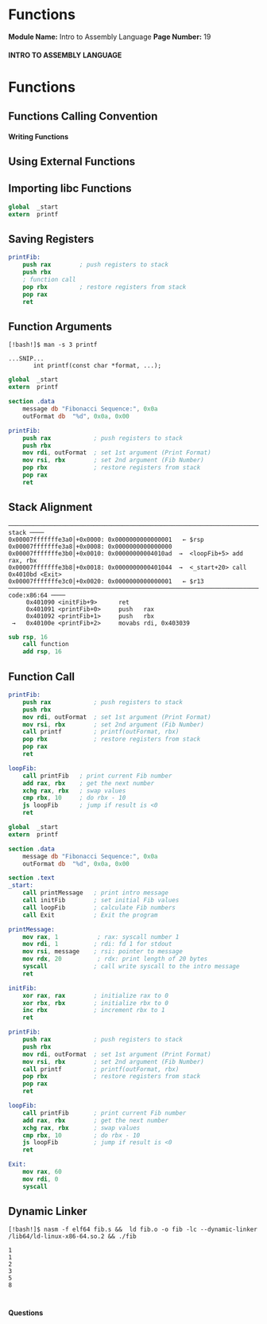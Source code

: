 <!--
 // Platform: Academy
// URL: https://academy.hackthebox.com/module/85/section/902
// Platform Version: V1
// Module ID: 85
// Module Name: Intro to Assembly Language
// Module Difficulty: Medium
// Section ID: 902
// Section Title: Functions
// Page Title: Hack The Box - Academy
// Page Number: 19
-->

# Functions

**Module Name:** Intro to Assembly Language **Page Number:** 19

#### 

#### INTRO TO ASSEMBLY LANGUAGE

# Functions

## Functions Calling Convention

#### Writing Functions

## Using External Functions

## Importing libc Functions

``` nasm
global  _start
extern  printf
```

## Saving Registers

``` nasm
printFib:
    push rax        ; push registers to stack
    push rbx
    ; function call
    pop rbx         ; restore registers from stack
    pop rax
    ret
```

## Function Arguments

``` shell-session
[!bash!]$ man -s 3 printf

...SNIP...
       int printf(const char *format, ...);
```

``` nasm
global  _start
extern  printf

section .data
    message db "Fibonacci Sequence:", 0x0a
    outFormat db  "%d", 0x0a, 0x00
```

``` nasm
printFib:
    push rax            ; push registers to stack
    push rbx
    mov rdi, outFormat  ; set 1st argument (Print Format)
    mov rsi, rbx        ; set 2nd argument (Fib Number)
    pop rbx             ; restore registers from stack
    pop rax
    ret
```

## Stack Alignment

```undefined
───────────────────────────────────────────────────────────────────────────────────────── stack ────
0x00007fffffffe3a0│+0x0000: 0x0000000000000001	 ← $rsp
0x00007fffffffe3a8│+0x0008: 0x0000000000000000
0x00007fffffffe3b0│+0x0010: 0x00000000004010ad  →  <loopFib+5> add rax, rbx
0x00007fffffffe3b8│+0x0018: 0x0000000000401044  →  <_start+20> call 0x4010bd <Exit>
0x00007fffffffe3c0│+0x0020: 0x0000000000000001	 ← $r13
─────────────────────────────────────────────────────────────────────────────────── code:x86:64 ────
     0x401090 <initFib+9>      ret    
     0x401091 <printFib+0>     push   rax
     0x401092 <printFib+1>     push   rbx
 →   0x40100e <printFib+2>     movabs rdi, 0x403039
```

``` nasm
sub rsp, 16
    call function
    add rsp, 16
```

## Function Call

``` nasm
printFib:
    push rax            ; push registers to stack
    push rbx
    mov rdi, outFormat  ; set 1st argument (Print Format)
    mov rsi, rbx        ; set 2nd argument (Fib Number)
    call printf         ; printf(outFormat, rbx)
    pop rbx             ; restore registers from stack
    pop rax
    ret
```

``` nasm
loopFib:
    call printFib   ; print current Fib number
    add rax, rbx    ; get the next number
    xchg rax, rbx   ; swap values
    cmp rbx, 10		; do rbx - 10
    js loopFib		; jump if result is <0
    ret
```

``` nasm
global  _start
extern  printf

section .data
    message db "Fibonacci Sequence:", 0x0a
    outFormat db  "%d", 0x0a, 0x00

section .text
_start:
    call printMessage   ; print intro message
    call initFib        ; set initial Fib values
    call loopFib        ; calculate Fib numbers
    call Exit           ; Exit the program

printMessage:
    mov rax, 1           ; rax: syscall number 1
    mov rdi, 1          ; rdi: fd 1 for stdout
    mov rsi, message    ; rsi: pointer to message
    mov rdx, 20          ; rdx: print length of 20 bytes
    syscall             ; call write syscall to the intro message
    ret

initFib:
    xor rax, rax        ; initialize rax to 0
    xor rbx, rbx        ; initialize rbx to 0
    inc rbx             ; increment rbx to 1
    ret

printFib:
    push rax            ; push registers to stack
    push rbx
    mov rdi, outFormat  ; set 1st argument (Print Format)
    mov rsi, rbx        ; set 2nd argument (Fib Number)
    call printf         ; printf(outFormat, rbx)
    pop rbx             ; restore registers from stack
    pop rax
    ret

loopFib:
    call printFib       ; print current Fib number
    add rax, rbx        ; get the next number
    xchg rax, rbx       ; swap values
    cmp rbx, 10		    ; do rbx - 10
    js loopFib		    ; jump if result is <0
    ret

Exit:
    mov rax, 60
    mov rdi, 0
    syscall
```

## Dynamic Linker

``` shell-session
[!bash!]$ nasm -f elf64 fib.s &&  ld fib.o -o fib -lc --dynamic-linker /lib64/ld-linux-x86-64.so.2 && ./fib

1
1
2
3
5
8
```

# 

# 

#### Questions

####